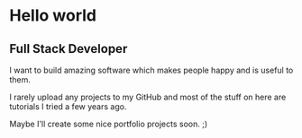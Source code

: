 <!--
**raiku-dev/raiku-dev** is a ✨ _special_ ✨ repository because its `README.md` (this file) appears on your GitHub profile.

Here are some ideas to get you started:

- 🔭 I’m currently working on ...
- 🌱 I’m currently learning ...
- 👯 I’m looking to collaborate on ...
- 🤔 I’m looking for help with ...
- 💬 Ask me about ...
- 📫 How to reach me: ...
- 😄 Pronouns: ...
- ⚡ Fun fact: ...
-->

# Hello world
## Full Stack Developer

I want to build amazing software which makes people happy and is useful to them.

I rarely upload any projects to my GitHub and most of the stuff on here are tutorials I tried a few years ago.

Maybe I'll create some nice portfolio projects soon. ;)
